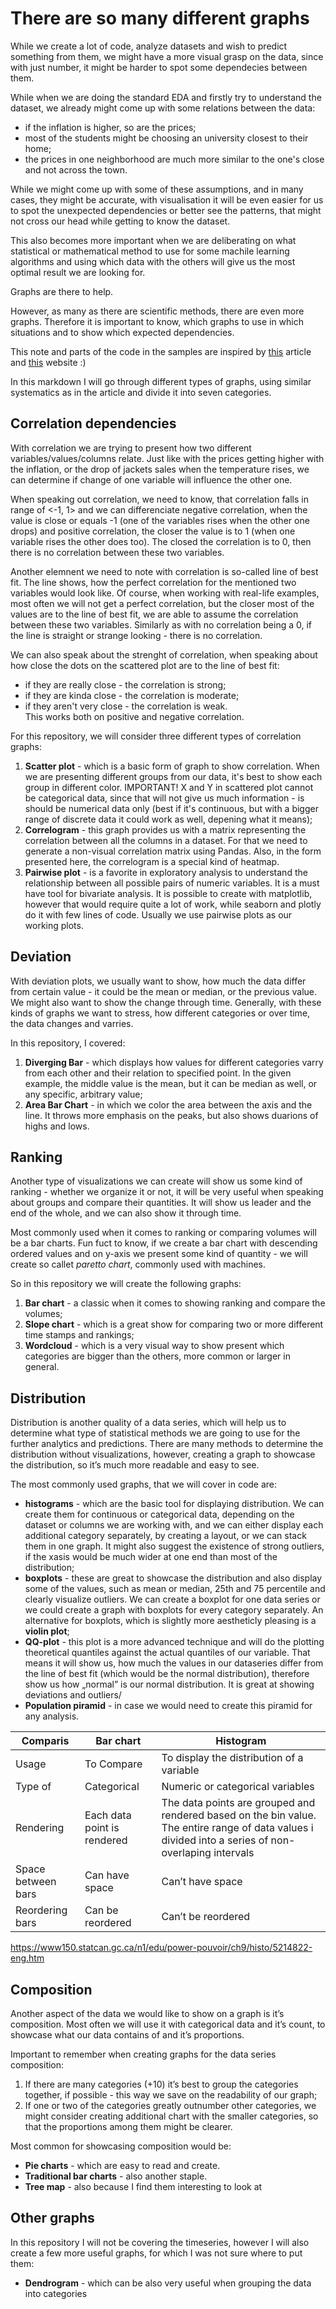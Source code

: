 # There are so many different graphs
While we create a lot of code, analyze datasets and wish to predict something from them, we might have a more 
visual grasp on the data, since with just number, it might be harder to spot some dependecies between them.

While when we are doing the standard EDA and firstly try to understand the dataset, we already might come up with
some relations between the data:
- if the inflation is higher, so are the prices;
- most of the students might be choosing an university closest to their home;
- the prices in one neighborhood are much more similar to the one's close and not across the town.

While we might come up with some of these assumptions, and in many cases, they might be accurate,
with visualisation it will be even easier for us to spot the unexpected dependencies or better see the patterns,
that might not cross our head while getting to know the dataset. 

This also becomes more important when we are deliberating on what statistical or mathematical method to use for some
machile learning algorithms and using which data with the others will give us the most optimal result we are looking for.

Graphs are there to help.

However, as many as there are scientific methods, there are even more graphs. Therefore it is important to know, which 
graphs to use in which situations and to show which expected dependencies. 

This note and parts of the code in the samples are inspired by [this](https://www.machinelearningplus.com/plots/top-50-matplotlib-visualizations-the-master-plots-python/) article and [this](https://www.python-graph-gallery.com) website :)

In this markdown I will go through different types of graphs, using similar systematics as in the article and divide it into seven categories.

## Correlation dependencies
With correlation we are trying to present how two different variables/values/columns relate. Just like with the prices getting higher with the inflation, or the drop of jackets sales when the temperature rises, we can determine if change of one variable will influence the other one. 

When speaking out correlation, we need to know, that correlation falls in range of <-1, 1> and we can differenciate negative correlation, when the value is close or equals -1 (one of the variables rises when the other one drops) and positive correlation, the closer the value is to 1 (when one variable rises the other does too). The closed the correlation is to 0, then there is no correlation between these two variables.

Another elemnent we need to note with correlation is so-called line of best fit. The line shows, how the perfect correlation for the mentioned two variables would look like. Of course, when working with real-life examples, most often we will not get a perfect correlation, but the closer most of the values are to the line of best fit, we are able to assume the correlation between these two variables. Similarly as with no correlation being a 0, if the line is straight or strange looking - there is no correlation.

We can also speak about the strenght of correlation, when speaking about how close the dots on the scattered plot are to the line of best fit:
- if they are really close - the correlation is strong;
- if they are kinda close - the correlation is moderate;
- if they aren't very close - the correlation is weak.  
This works both on positive and negative correlation.

For this repository, we will consider three different types of correlation graphs:
1. **Scatter plot** - which is a basic form of graph to show correlation. When we are presenting different groups from our data, it's best to show each group in different color. IMPORTANT! X and Y in scattered plot cannot be categorical data, since that will not give us much information - is should be numerical data only (best if it's continuous, but with a bigger range of discrete data it could work as well, depening what it means);
2. **Correlogram** - this graph provides us with a matrix representing the correlation between all the columns in a dataset. For that we need to generate a non-visual correlation matrix using Pandas. Also, in the form presented here, the correlogram is a special kind of heatmap.
3. **Pairwise plot** - is a favorite in exploratory analysis to understand the relationship between all possible pairs of numeric variables. It is a must have tool for bivariate analysis. It is possible to create with matplotlib, however that would require quite a lot of work, while seaborn and plotly do it with few lines of code. Usually we use pairwise plots as our working plots.

## Deviation
With deviation plots, we usually want to show, how much the data differ from certain value - it could be the mean or median, or the previous value. We might also want to show the change through time. Generally, with these kinds of graphs we want to stress, how different categories or over time, the data changes and varries. 

In this repository, I covered:
1. **Diverging Bar** - which displays how values for different categories varry from each other and their relation to specified point. In the given example, the middle value is the mean, but it can be median as well, or any specific, arbitrary value;
2. **Area Bar Chart** - in which we color the area between the axis and the line. It throws more emphasis on the peaks, but also shows duarions of highs and lows.

## Ranking
Another type of visualizations we can create will show us some kind of ranking - whether we organize it or not, it will be very useful when speaking about groups and compare their quantities. It will show us leader and the end of the whole, and we can also show it through time. 

Most commonly used when it comes to ranking or comparing volumes will be a bar charts. Fun fuct to know, if we create a bar chart with descending ordered values and on y-axis we present some kind of quantity - we will create so callet *paretto chart*, commonly used with machines.

So in this repository we will create the following graphs:
1. **Bar chart** - a classic when it comes to showing ranking and compare the volumes; 
2. **Slope chart** - which is a great show for comparing two or more different time stamps and rankings;
3. **Wordcloud** - which is a very visual way to show present which categories are bigger than the others, more common or larger in general.

## Distribution
Distribution is another quality of a data series, which will help us to determine what type of statistical methods we are going to use for the further analytics and predictions. There are many methods to determine the distribution without visualizations, however, creating a graph to showcase the distribution, so it’s much more readable and easy to see.

The most commonly used graphs, that we will cover in code are:
- **histograms** - which are the basic tool for displaying distribution. We can create them for continuous or categorical data, depending on the dataset or columns we are working with, and we can either display each additional category separately, by creating a layout, or we can stack them in one graph. It might also suggest the existence of strong outliers, if the xasis would be much wider at one end than most of the distribution;
- **boxplots** - these are great to showcase the distribution and also display some of the values, such as mean or median, 25th and 75 percentile and clearly visualize outliers. We can create a boxplot for one data series or we could create a graph with boxplots for every category separately. An alternative for boxplots, which is slightly more aestheticly pleasing is a **violin plot**;
- **QQ-plot** - this plot is a more advanced technique and will do the plotting theoretical quantiles against the actual quantiles of our variable. That means it will show us, how much the values in our dataseries differ from the line of best fit (which would be the normal distribution), therefore show us how „normal” is our normal distribution. It is great at showing deviations and outliers/
- **Population piramid** - in case we would need to create this piramid for any analysis. 


| **Comparis** | **Bar chart** | **Histogram** |
| --- | --- | ---|
| Usage | To Compare | To display the distribution of a variable |
| Type of | Categorical | Numeric or categorical variables |
| Rendering | Each data point is rendered | The data points are grouped and rendered based on the bin value. The entire range of data values i divided into a series of non-overlaping intervals |
| Space between bars | Can have space | Can’t have space |
| Reordering bars | Can be reordered | Can’t be reordered |

https://www150.statcan.gc.ca/n1/edu/power-pouvoir/ch9/histo/5214822-eng.htm



## Composition
Another aspect of the data we would like to show on a graph is it’s composition. Most often we will use it with categorical data and it’s count, to showcase what our data contains of and it’s proportions. 

Important to remember when creating graphs for the data series composition:
1. If there are many categories (+10) it’s best to group the categories together, if possible - this way we save on the readability of our graph;
2. If one or two of the categories greatly outnumber other categories, we might consider creating additional chart with the smaller categories, so that the proportions among them might be clearer. 

Most common for showcasing composition would be:
- **Pie charts** - which are easy to read and create.
- **Traditional bar charts** - also another staple. 
- **Tree map** - also because I find them interesting to look at

## Other graphs
In this repository I will not be covering the timeseries, however I will also create a few more useful graphs, for which I was not sure where to put them:
- **Dendrogram** - which can be also very useful when grouping the data into categories
